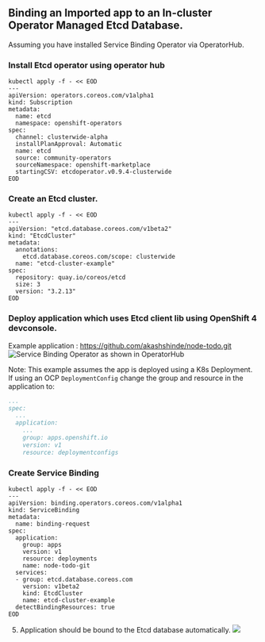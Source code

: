 ## Binding an Imported app to an In-cluster Operator Managed Etcd Database.

Assuming you have installed Service Binding Operator via OperatorHub.

### Install Etcd operator using operator hub

```shell
kubectl apply -f - << EOD
---
apiVersion: operators.coreos.com/v1alpha1
kind: Subscription
metadata:
  name: etcd
  namespace: openshift-operators
spec:
  channel: clusterwide-alpha
  installPlanApproval: Automatic
  name: etcd
  source: community-operators
  sourceNamespace: openshift-marketplace
  startingCSV: etcdoperator.v0.9.4-clusterwide
EOD
```

### Create an Etcd cluster.
```shell
kubectl apply -f - << EOD
---
apiVersion: "etcd.database.coreos.com/v1beta2"
kind: "EtcdCluster"
metadata:
  annotations:
    etcd.database.coreos.com/scope: clusterwide
  name: "etcd-cluster-example"
spec:
  repository: quay.io/coreos/etcd
  size: 3
  version: "3.2.13"
EOD
```

### Deploy application which uses Etcd client lib using OpenShift 4 devconsole.
Example application : https://github.com/akashshinde/node-todo.git
![Service Binding Operator as shown in OperatorHub](../../assets/import-node-todo-app-screenshot.png)

Note: This example assumes the app is deployed using a K8s Deployment. If using an OCP `DeploymentConfig` change the group and resource in the application to:

```yaml
...
spec:
  ...
  application:
    ...
    group: apps.openshift.io
    version: v1
    resource: deploymentconfigs
```

### Create Service Binding
```shell
kubectl apply -f - << EOD
---
apiVersion: binding.operators.coreos.com/v1alpha1
kind: ServiceBinding
metadata:
  name: binding-request
spec:
  application:
    group: apps
    version: v1
    resource: deployments
    name: node-todo-git
  services:
  - group: etcd.database.coreos.com
    version: v1beta2
    kind: EtcdCluster
    name: etcd-cluster-example
  detectBindingResources: true
EOD
```

5. Application should be bound to the Etcd database automatically.
![](https://i.imgur.com/JjORDrJ.png)
